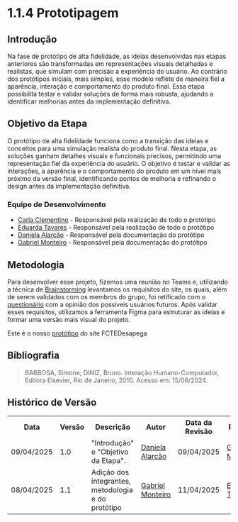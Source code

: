 # 1.1.4 Prototipagem

## Introdução
Na fase de protótipo de alta fidelidade, as ideias desenvolvidas nas etapas anteriores são transformadas em representações visuais detalhadas e realistas, que simulam com precisão a experiência do usuário. Ao contrário dos protótipos iniciais, mais simples, esse modelo reflete de maneira fiel a aparência, interação e comportamento do produto final. Essa etapa possibilita testar e validar soluções de forma mais robusta, ajudando a identificar melhorias antes da implementação definitiva.

## Objetivo da Etapa
O protótipo de alta fidelidade funciona como a transição das ideias e conceitos para uma simulação realista do produto final. Nesta etapa, as soluções ganham detalhes visuais e funcionais precisos, permitindo uma representação fiel da experiência do usuário. O objetivo é testar e validar as interações, a aparência e o comportamento do produto em um nível mais próximo da versão final, identificando pontos de melhoria e refinando o design antes da implementação definitiva.


### Equipe de Desenvolvimento

- [Carla Clementino](https://github.com/ccarlaa) - Responsável pela realização de todo o protótipo
- [Eduarda Tavares](https://github.com/erteduarda) - Responsável pela realização de todo o protótipo
- [Daniela Alarcão](https://github.com/danialarcao) - Responsável pela documentação do protótipo
- [Gabriel Monteiro](https://github.com/GabrielSMonteiro) - Responsável pela documentação do protótipo

## Metodologia

Para desenvolver esse projeto, fizemos uma reunião no Teams e, utilizando a técnica de [Brainstorming](../1.3.TecnicasElicitacao/1.3.1.Brainstorm.md) levantamos os requisitos do site, os quais, além de serem validados com os membros do grupo, foi retificado com o [questionário](../1.3.TecnicasElicitacao/1.3.2.Questionario.md) com a opinião dos possíveis usuários futuros. Após validar esses requisitos, utilizamos a ferramenta Figma para estruturar as ideias e formar uma versão mais visual do projeto.

Este é o nosso [protótipo](../1.5.Prototipagem/1.5.1.prototipo-alta-fidelidade.md) do site FCTEDesapega

## Bibliografia

> BARBOSA, Simone; DINIZ, Bruno. Interação Humano-Computador, Editora Elsevier, Rio de Janeiro, 2010. Acesso em: 15/06/2024.

## Histórico de Versão

<div align="center">
    <table>
        <tr>
            <th>Data</th>
            <th>Versão</th>
            <th>Descrição</th>
            <th>Autor</th>
            <th>Data da Revisão</th>
            <th>Revisor</th>
        </tr>
        <tr>
            <td>09/04/2025</td>
            <td>1.0</td>
            <td>"Introdução" e "Objetivo da Etapa".</td>
            <td><a href="https://github.com/danialarcao">Daniela Alarcão</a></td>
            <td>09/04/2025</td>
            <td><a href="https://github.com/GabrielSMonteiro">Gabriel Monteiro</a></td>
        </tr>
        <tr>
            <td>08/04/2025</td>
            <td>1.1</td>
            <td>Adição dos integrantes, metodologia e do protótipo</td>
            <td><a href="https://github.com/GabrielSMonteiro">Gabriel Monteiro</a></td>
            <td>11/04/2025</td>
            <td><a href="https://github.com/erteduarda">Eduarda Tavares</a></td>
        </tr>
    </table>
</div>
